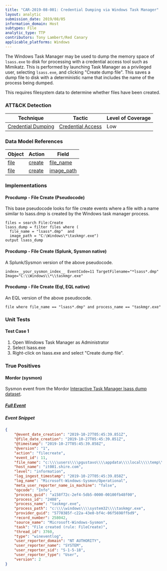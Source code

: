 ```yaml
---
title: "CAR-2019-08-001: Credential Dumping via Windows Task Manager"
layout: analytic
submission_date: 2019/08/05
information_domain: Host
subtypes: File
analytic_type: TTP
contributors: Tony Lambert/Red Canary
applicable_platforms: Windows
---
```


The Windows Task Manager may be used to dump the memory space of `lsass.exe` to disk for processing with a credential access tool such as Mimikatz. This is performed by launching Task Manager as a privileged user, selecting `lsass.exe`, and clicking "Create dump file". This saves a dump file to disk with a deterministic name that includes the name of the process being dumped.

This requires filesystem data to determine whether files have been created.


### ATT&CK Detection

|Technique|Tactic|Level of Coverage|
|---|---|---|
|[Credential Dumping](https://attack.mitre.org/techniques/T1003/)|[Credential Access](https://attack.mitre.org/tactics/TA0006/)|Low|

### Data Model References

|Object|Action|Field|
|---|---|---|
|[file](/data_model/file) | [create](/data_model/file#create) | [file_name](/data_model/file#file_name) |
|[file](/data_model/file) | [create](/data_model/file#create) | [image_path](/data_model/file#image_path) |


### Implementations

#### Procdump - File Create (Pseudocode)


This base pseudocode looks for file create events where a file with a name similar to lsass.dmp is created by the Windows task manager process.


```
files = search File:Create
lsass_dump = filter files where (
  file_name = "lsass*.dmp"  and
  image_path = "C:\Windows\*\taskmgr.exe")
output lsass_dump
```


#### Procdump - File Create (Splunk, Sysmon native)


A Splunk/Sysmon version of the above pseudocode.


```
index=__your_sysmon_index__ EventCode=11 TargetFilename="*lsass*.dmp" Image="C:\\Windows\\*\\taskmgr.exe"
```


#### Procdump - File Create (Eql, EQL native)


An EQL version of the above pseudocode.


```
file where file_name == "lsass*.dmp" and process_name == "taskmgr.exe"
```



### Unit Tests

#### Test Case 1

1. Open Windows Task Manager as Administrator
2. Select lsass.exe
3. Right-click on lsass.exe and select "Create dump file".



### True Positives

#### Mordor (sysmon)

Sysmon event from the Mordor [Interactive Task Manager lsass dump dataset](https://github.com/hunters-forge/mordor/blob/master/small_datasets/windows/credential_access/credential_dumping_T1003/interactive_taskmngr_lsass_dump.md).


##### [Full Event](/true_positives/CAR-2019-08-001-mordor-01.json)


##### Event Snippet
```json
{
	"@event_date_creation": "2019-10-27T05:45:39.851Z",
	"@file_date_creation": "2019-10-27T05:45:39.851Z",
	"@timestamp": "2019-10-27T05:45:39.858Z",
	"@version": "1",
	"action": "filecreate",
	"event_id": 11,
	"file_name": "c:\\\\users\\\\pgustavo\\\\appdata\\\\local\\\\temp\\\\lsass.dmp",
	"host_name": "it001.shire.com",
	"level": "information",
	"log_ingest_timestamp": "2019-10-27T05:45:39.858Z",
	"log_name": "Microsoft-Windows-Sysmon/Operational",
	"meta_user_reporter_name_is_machine": "false",
	"opcode": "Info",
	"process_guid": "a158f72c-2ef4-5db5-0000-00100fb48f00",
	"process_id": "2408",
	"process_name": "taskmgr.exe",
	"process_path": "c:\\\\windows\\\\system32\\\\taskmgr.exe",
	"provider_guid": "5770385f-c22a-43e0-bf4c-06f5698ffbd9",
	"record_number": 258042,
	"source_name": "Microsoft-Windows-Sysmon",
	"task": "File created (rule: FileCreate)",
	"thread_id": 3760,
	"type": "wineventlog",
	"user_reporter_domain": "NT AUTHORITY",
	"user_reporter_name": "SYSTEM",
	"user_reporter_sid": "S-1-5-18",
	"user_reporter_type": "User",
	"version": 2
}
```

